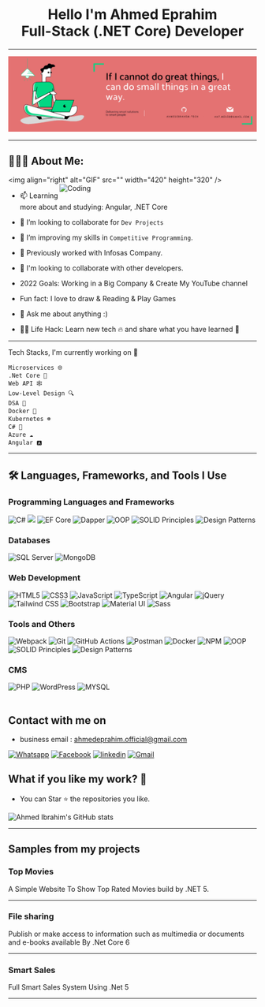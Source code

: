 <h1 align="center"> Hello I'm Ahmed Eprahim <br /> 
  Full-Stack (.NET Core) Developer
</h1>

---

<div align="center">
  <img src ="./banner.png" />
</div>

---

## 👨🏻‍💻 About Me:
<img align="right" alt="GIF" src="<img align="right" alt="Coding" width="400" src="https://i.pinimg.com/originals/e8/f4/53/e8f453469a3ec97ecd354df465d73913.gif">" width="420" height="320" />

<!-- <img align="right" alt="GIF" src="https://github.com/abhisheknaiidu/abhisheknaiidu/blob/master/code.gif?raw=true" width="420" height="320" /> -->

<!-- 
- 🙋‍♂️ All about me is at **[My Resume](https://drive.google.com/file/d/1E-Ck7tVNRY7BeU9AgF9cKCJ4uWh7O304/view?usp=sharing)**

- 🔭 I’m currently working on `FreeLancer`.
 -->
- 📫 Learning more about and studying: Angular, .NET Core

- 👯 I’m looking to collaborate for `Dev Projects`

- 🤔 I’m improving my skills in `Competitive Programming`.

- 🏢 Previously worked with Infosas Company.

- 👯 I'm looking to collaborate with other developers.

- 2022 Goals: Working in a Big Company & Create My YouTube channel

- Fun fact: I love to draw & Reading & Play Games

- 💬 Ask me about anything :) 

- 👨‍💻 Life Hack: Learn new tech :fire: and share what you have learned :tada:

---

Tech Stacks, I'm currently working on 🔭

    Microservices 🌐    
    .Net Core 🎯
    Web API 🕸️
    Low-Level Design 🔍
    DSA 🔬
    Docker 🐳
    Kubernetes ☸️
    C# 🌟
    Azure ☁️
    Angular 🅰️
    
---

## 🛠️ Languages, Frameworks, and Tools I Use

### Programming Languages and Frameworks
<div>
  <img alt="C#" src="https://img.shields.io/badge/C%20Sharp-%2314354C.svg?style=for-the-badge&logo=C%20Sharp&logoColor=white"/>
  <img src="https://img.shields.io/badge/.NET-5C2D91?style=for-the-badge&logo=.net&logoColor=white"/>  
  <img alt="EF Core" src="https://img.shields.io/badge/EF-Core-%2314354C.svg?style=for-the-badge&logo=C%20Sharp&logoColor=white"/>
  <img alt="Dapper" src="https://img.shields.io/badge/Dapper-%2314354C.svg?style=for-the-badge&logo=C%20Sharp&logoColor=white"/>
  <img alt="OOP" src="https://img.shields.io/badge/OOP-%230db7ed.svg?style=for-the-badge&logo=object-oriented-programming&logoColor=white"/>
  <img alt="SOLID Principles" src="https://img.shields.io/badge/SOLID_Principles-%2314354C.svg?style=for-the-badge"/>
  <img alt="Design Patterns" src="https://img.shields.io/badge/Design_Patterns-%230769AD.svg?style=for-the-badge"/>
</div>

### Databases 
<div>  
  <img alt="SQL Server" src="https://img.shields.io/badge/SQL Server-%2343853D.svg?style=for-the-badge&logo=SQL Server&logoColor=white"/>
  <img alt="MongoDB" src="https://img.shields.io/badge/MongoDB-13aa52?style=for-the-badge&logo=mongodb&logoColor=white"/>
</div>

### Web Development
<div>
  <img alt="HTML5" src="https://img.shields.io/badge/HTML5-E34F26?style=for-the-badge&logo=html5&logoColor=white"/>
  <img alt="CSS3" src="https://img.shields.io/badge/CSS3-1572B6?style=for-the-badge&logo=css3&logoColor=white"/>
  <img alt="JavaScript" src="https://img.shields.io/badge/JavaScript-%23323330.svg?style=for-the-badge&logo=javascript&logoColor=%23F7DF1E"/>
  <img alt="TypeScript" src="https://img.shields.io/badge/TypeScript-007ACC?style=for-the-badge&logo=typescript&logoColor=white"/>
  <img alt="Angular" src="https://img.shields.io/badge/Angular-DD0031?style=for-the-badge&logo=angular&logoColor=white"/>

  <img alt="jQuery" src="https://img.shields.io/badge/jQuery-%230769AD.svg?style=for-the-badge&logo=jquery&logoColor=white"/>
  <img alt="Tailwind CSS" src="https://img.shields.io/badge/Tailwind_CSS-38B2AC?style=for-the-badge&logo=tailwind-css&logoColor=white"/>
  <img alt="Bootstrap" src="https://img.shields.io/badge/Bootstrap-563D7C?style=for-the-badge&logo=bootstrap&logoColor=white"/>
  <img alt="Material UI" src="https://img.shields.io/badge/Material--UI-0081CB?style=for-the-badge&logo=material-ui&logoColor=white"/>
  <img alt="Sass" src="https://img.shields.io/badge/Sass-D14836?style=for-the-badge&logo=sass&logoColor=white"/>
</div>

### Tools and Others
<div>
  <img alt="Webpack" src="https://img.shields.io/badge/Webpack-8DD6F9?style=for-the-badge&logo=webpack&logoColor=white"/>
  <img alt="Git" src="https://img.shields.io/badge/Git-F05032?style=for-the-badge&logo=git&logoColor=white"/>
  <img alt="GitHub Actions" src="https://img.shields.io/badge/GitHub_Actions-2088FF?style=for-the-badge&logo=github-actions&logoColor=white"/>
  <img alt="Postman" src="https://img.shields.io/badge/Postman-FF6C37?style=for-the-badge&logo=postman&logoColor=white"/>
  <img alt="Docker" src="https://img.shields.io/badge/Docker-%230db7ed?style=for-the-badge&logo=docker&logoColor=white"/>
  <img alt="NPM" src="https://img.shields.io/badge/NPM-%23000000.svg?style=for-the-badge&logo=npm&logoColor=white"/>
  <img alt="OOP" src="https://img.shields.io/badge/OOP-%230db7ed.svg?style=for-the-badge&logo=object-oriented-programming&logoColor=white"/>
  <img alt="SOLID Principles" src="https://img.shields.io/badge/SOLID_Principles-%2314354C.svg?style=for-the-badge"/>
  <img alt="Design Patterns" src="https://img.shields.io/badge/Design_Patterns-%230769AD.svg?style=for-the-badge"/>

</div>

### CMS
<div>  
  <img alt="PHP" src="https://img.shields.io/badge/php-blue?style=for-the-badge&logo=php&logoColor=white" height="25px"/>
  <img alt="WordPress" src="https://img.shields.io/badge/WordPress-%230db7ed.svg?style=for-the-badge&logo=WordPress&logoColor=white"/>
  <img alt="MYSQL" src="https://img.shields.io/badge/mysql-%2300f.svg?style=for-the-badge&logo=mysql&logoColor=white"/>
</div>

<!-- ## 🛠️ Technologies
<div>

[<img align="left" alt="Visual Studio Code" width="26px" src="https://raw.githubusercontent.com/github/explore/80688e429a7d4ef2fca1e82350fe8e3517d3494d/topics/visual-studio-code/visual-studio-code.png" />]()
[<img align="left" alt="Git" width="26px" src="https://raw.githubusercontent.com/github/explore/80688e429a7d4ef2fca1e82350fe8e3517d3494d/topics/git/git.png" />]()
[<img align="left" alt="GitHub" width="26px" src="https://raw.githubusercontent.com/github/explore/78df643247d429f6cc873026c0622819ad797942/topics/github/github.png" />]()
[<img align="left" alt="Terminal" width="26px" src="https://raw.githubusercontent.com/github/explore/80688e429a7d4ef2fca1e82350fe8e3517d3494d/topics/terminal/terminal.png" />]()
// [<img align="left" alt="Docker" width="26px" src="https://github.com/devicons/devicon/blob/master/icons/docker/docker-original.svg" />]()



</div> -->
<br>

<h2> Contact with me on </h2>

- business email : ahmedeprahim.official@gmail.com

<p>
  <a href="http://Wa.me/201007691743" target="_blank"><img alt="Whatsapp" src="https://img.shields.io/badge/whatsapp-128C7E.svg?style=for-the-badge&logo=whatsapp&logoColor=white" /></a> 
  <a href="https://www.facebook.com/ahmedeprahima" target="_blank"><img alt="Facebook" src="https://img.shields.io/badge/Facebook-4267B2.svg?style=for-the-badge&logo=facebook&logoColor=white" /></a> 
  <a href="https://www.linkedin.com/in/ahmedeprahim" target="_blank"><img alt="linkedin" src="https://img.shields.io/badge/linkedin-0077b5.svg?style=for-the-badge&logo=linkedin&logoColor=white" /></a> 
    <a href="mailto:ahmedeprahim.official@gmail.com" target="_blank"> <img alt="Gmail" src="https://img.shields.io/badge/Mail-D14836?style=for-the-badge&logo=gmail&logoColor=white" />
  </a>
<p>

<!-- <div>
  <a href="https://www.instagram.com/ahmed__eprahim_/" target="_blank">
  <img alt="Instgram" src="https://img.shields.io/badge/instagram-D14836?style=for-the-badge&logo=instagram&logoColor=white" />
  </a>
  <a href="https://www.facebook.com/profile.php?id=100009740082487" target="_blank">
  <img alt="Facebook" src="https://img.shields.io/badge/Facebook-%231877F2.svg?style=for-the-badge&logo=Facebook&logoColor=white"/>
  </a>
  <a href="mailto:ah7.medib@gmail.com" target="_blank">
  <img alt="Gmail" src="https://img.shields.io/badge/Mail-D14836?style=for-the-badge&logo=gmail&logoColor=white" />
  </a>
  <a href="https://www.linkedin.com/in/ahmed-ibrahim-72143a230/" target="_blank">
  <img alt="LinkedIn" src="https://img.shields.io/badge/linkedin-%230077B5.svg?style=for-the-badge&logo=linkedin&logoColor=white"/>
  </a>
</div> -->


 <h2> What if you like my work? 🤩 </h2>
<ul>
  <li>You can Star ⭐ the repositories you like.</li>
<!--   <li>You can react ❤️ to my LinkedIn posts.</li> -->
</ul>


![Ahmed Ibrahim's GitHub stats](https://github-readme-stats.vercel.app/api?username=AhmedIbrahim-tech&theme=dark&include_all_commits=true&count_private=true&langs_count=true&hide_rank=true)

<hr>

<h2> Samples from my projects </h2>

### Top Movies
A Simple Website To Show Top Rated Movies build by .NET 5.
<!-- <p><a href="https://play.google.com/store/apps/details?id=com.medicalempire.medical" target="_blank"><img alt="Google Play" src="https://img.shields.io/badge/Get%20it%20on%20google%20play-blue.svg?style=for-the-badge&logo=google-play" /></a> <a href="https://apps.apple.com/us/app/medical-empire/id1465106135" target="_blank"><img alt="App Store" src="https://img.shields.io/badge/Get%20it%20on%20app%20store-black.svg?style=for-the-badge&logo=app-store&logoColor=white" /></a><p> -->

<hr>

### File sharing
Publish or make access to information such as multimedia or documents and e-books available By .Net Core 6

<hr>

### Smart Sales 
Full Smart Sales System Using .Net 5

<hr>

